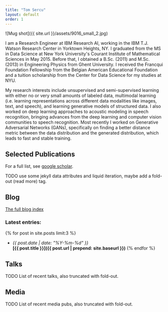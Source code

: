 ```yaml
---
title: "Tom Sercu"
layout: default
order: 1
---
```

![Mug shot]({{ site.url }}/assets/9016_small_2.jpg)

I am a Research Engineer at IBM Research AI, working in the IBM T.J. Watson Research Center in Yorktown Heights, NY.
I graduated from the MS in Data Science at New York University's Courant Institute of Mathematical Sciences in May 2015.
Before that, I obtained a B.Sc. (2011) and M.Sc. (2013) in Engineering Physics from Ghent University.
I received the Francqui Foundation Fellowship from the Belgian American Educational Foundation and
a tuition scholarship from the Center for Data Science for my studies at NYU.

My research interests include
unsupervised and semi-supervised learning with either no or very small amounts of labeled data,
multimodal learning (i.e. learning representations across different data modalities like images, text, and speech),
and learning generative models of structured data.
I also worked on deep learning approaches to acoustic modeling in speech recognition,
bringing advances from the deep learning and computer vision communities to speech recognition.
Most recently I worked on Generative Adversarial Networks (GANs), specifically on finding a better distance metric
between the data distribution and the generated distribution, which leads to fast and stable training.

## Selected Publications
For a full list, see [google scholar](https://scholar.google.com/citations?user=FMJePIUAAAAJ).

TODO use some jekyll data attributes and liquid iteration, maybe add a fold-out (read more) tag.

## Blog
[The full blog index](blog)

### Latest entries:
{% for post in site.posts limit:3 %}    
- *{{ post.date | date: "%Y-%m-%d" }}*   
   **[{{ post.title }}]({{ post.url | prepend: site.baseurl }})**
{% endfor %}

## Talks
TODO List of recent talks, also truncated with fold-out. 

## Media
TODO List of recent media pubs, also truncated with fold-out. 


